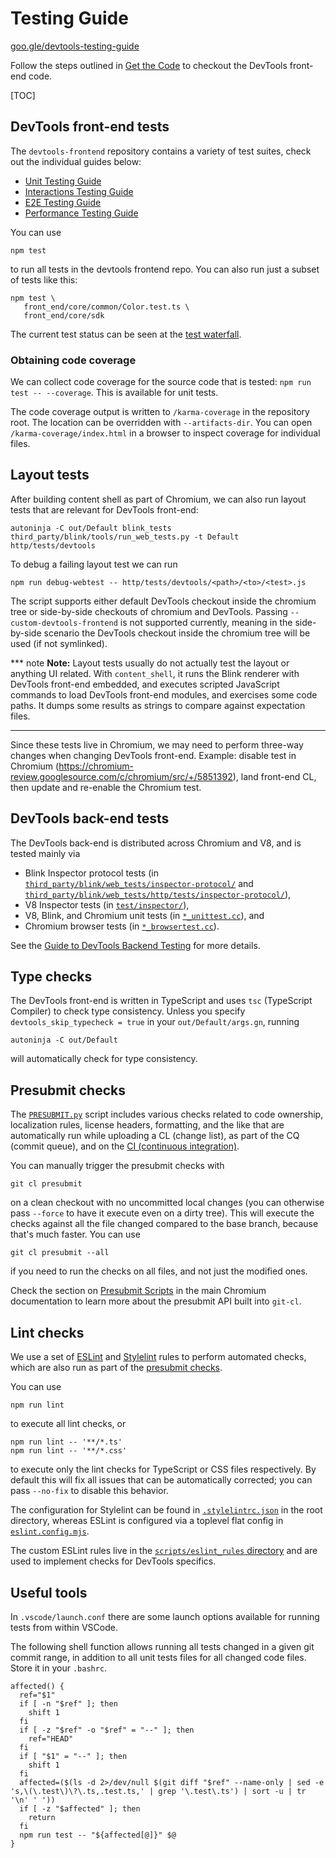 # Testing Guide

[goo.gle/devtools-testing-guide](http://goo.gle/devtools-testing-guide)

Follow the steps outlined in [Get the Code](../docs/get_the_code.md) to checkout the DevTools front-end code.

[TOC]

## DevTools front-end tests

The `devtools-frontend` repository contains a variety of test suites, check
out the individual guides below:

* [Unit Testing Guide](./unit/README.md)
* [Interactions Testing Guide](./interactions/README.md)
* [E2E Testing Guide](./e2e/README.md)
* [Performance Testing Guide](./perf/README.md)

You can use

```
npm test
```

to run all tests in the devtools frontend repo. You can also run just a
subset of tests like this:

```
npm test \
   front_end/core/common/Color.test.ts \
   front_end/core/sdk
```

The current test status can be seen at the
[test waterfall](https://ci.chromium.org/p/devtools-frontend/g/main/console).

### Obtaining code coverage

We can collect code coverage for the source code that is tested: `npm run test -- --coverage`. This is available for
unit tests.

The code coverage output is written to `/karma-coverage` in the repository root. The
location can be overridden with `--artifacts-dir`.  You can open `/karma-coverage/index.html` in a browser to inspect
coverage for individual files.

## Layout tests

After building content shell as part of Chromium, we can also run layout tests that are relevant for DevTools front-end:

```
autoninja -C out/Default blink_tests
third_party/blink/tools/run_web_tests.py -t Default http/tests/devtools
```

To debug a failing layout test we can run
```
npm run debug-webtest -- http/tests/devtools/<path>/<to>/<test>.js
```

The script supports either default DevTools checkout inside the chromium tree or side-by-side checkouts of chromium and
DevTools. Passing `--custom-devtools-frontend` is not supported currently, meaning in the side-by-side scenario the
DevTools checkout inside the chromium tree will be used (if not symlinked).

*** note
**Note:** Layout tests usually do not actually test the layout or anything UI related. With `content_shell`,
it runs the Blink renderer with DevTools front-end embedded, and executes scripted JavaScript commands to
load DevTools front-end modules, and exercises some code paths. It dumps some results as strings to compare
against expectation files.
***

Since these tests live in Chromium, we may need to perform three-way changes when changing DevTools front-end. Example: disable test in Chromium (https://chromium-review.googlesource.com/c/chromium/src/+/5851392), land front-end CL, then update and re-enable the Chromium test.

## DevTools back-end tests

The DevTools back-end is distributed across Chromium and V8, and is tested mainly via

* Blink Inspector protocol tests (in [`third_party/blink/web_tests/inspector-protocol/`](https://source.chromium.org/chromium/chromium/src/+/main:third_party/blink/web_tests/inspector-protocol/) and [`third_party/blink/web_tests/http/tests/inspector-protocol/`](https://source.chromium.org/chromium/chromium/src/+/main:third_party/blink/web_tests/http/tests/inspector-protocol/)),
* V8 Inspector tests (in [`test/inspector/`](https://source.chromium.org/chromium/chromium/src/+/main:v8/test/inspector/)),
* V8, Blink, and Chromium unit tests (in [`*_unittest.cc`](https://source.chromium.org/search?q=f:.*_unittest.cc)), and
* Chromium browser tests (in [`*_browsertest.cc`](https://source.chromium.org/search?q=f:.*_browsertest.cc)).

See the [Guide to DevTools Backend Testing](https://docs.google.com/document/d/1m_RWQ4YrwKqd7wxNqadaLmia1VQIuNKSTzGC3Z9ExUo)
for more details.

## Type checks

The DevTools front-end is written in TypeScript and uses `tsc` (TypeScript Compiler) to check type consistency.
Unless you specify `devtools_skip_typecheck = true` in your `out/Default/args.gn`, running
```
autoninja -C out/Default
```
will automatically check for type consistency.

## Presubmit checks

The [`PRESUBMIT.py`](../PRESUBMIT.py) script includes various checks related to code ownership, localization rules,
license headers, formatting, and the like that are automatically run while uploading a CL (change list), as part of
the CQ (commit queue), and on the [CI (continuous integration)](https://ci.chromium.org/p/devtools-frontend/g/main/console).

You can manually trigger the presubmit checks with
```
git cl presubmit
```
on a clean checkout with no uncommitted local changes (you can otherwise pass `--force` to have it execute even
on a dirty tree). This will execute the checks against all the file changed compared to the base branch, because
that's much faster. You can use
```
git cl presubmit --all
```
if you need to run the checks on all files, and not just the modified ones.

Check the section on [Presubmit Scripts](https://www.chromium.org/developers/how-tos/depottools/presubmit-scripts/)
in the main Chromium documentation to learn more about the presubmit API built into `git-cl`.

## Lint checks

We use a set of [ESLint](https://eslint.org) and [Stylelint](https://stylelint.io) rules to perform automated checks,
which are also run as part of the [presubmit checks](#Presubmit-checks).

You can use
```
npm run lint
```
to execute all lint checks, or
```
npm run lint -- '**/*.ts'
npm run lint -- '**/*.css'
```
to execute only the lint checks for TypeScript or CSS files respectively. By default this will fix all issues
that can be automatically corrected; you can pass `--no-fix` to disable this behavior.

The configuration for Stylelint can be found in [`.stylelintrc.json`](../.stylelintrc.json) in the root directory,
whereas ESLint is configured via a toplevel flat config in [`eslint.config.mjs`](../eslint.config.mjs).

The custom ESLint rules live in the [`scripts/eslint_rules` directory](../scripts/eslint_rules/) and are used
to implement checks for DevTools specifics.

## Useful tools

In `.vscode/launch.conf` there are some launch options available for running tests from within VSCode.

The following shell function allows running all tests changed in a given git commit range, in addition to all unit tests
files for all changed code files. Store it in your `.bashrc`.

```
affected() {
  ref="$1"
  if [ -n "$ref" ]; then
    shift 1
  fi
  if [ -z "$ref" -o "$ref" = "--" ]; then
    ref="HEAD"
  fi
  if [ "$1" = "--" ]; then
    shift 1
  fi
  affected=($(ls -d 2>/dev/null $(git diff "$ref" --name-only | sed -e 's,\(\.test\)\?\.ts,.test.ts,' | grep '\.test\.ts') | sort -u | tr '\n' ' '))
  if [ -z "$affected" ]; then
    return
  fi
  npm run test -- "${affected[@]}" $@
}

```

